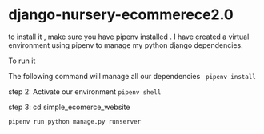# django-nursery-ecommerece2.0
to install it , make sure you have pipenv installed . 
I have created a virtual environment using pipenv to manage my python django dependencies.

To run it 

The following command will manage all our dependencies
``` pipenv install```

step 2: Activate our environment
```pipenv shell```

step 3: cd  simple_ecomerce_website

```pipenv run python manage.py runserver```






